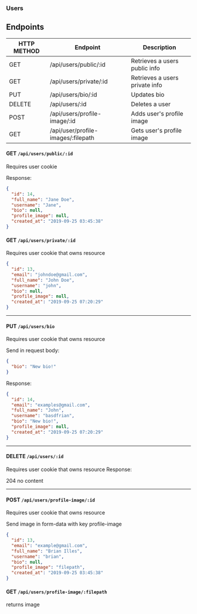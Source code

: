 ### Users

## Endpoints

| HTTP METHOD | Endpoint                           | Description                    |
| ----------- | ---------------------------------- | ------------------------------ |
| GET         | /api/users/public/:id              | Retrieves a users public info  |
| GET         | /api/users/private/:id             | Retrieves a users private info |
| PUT         | /api/users/bio/:id                 | Updates bio                    |
| DELETE      | /api/users/:id                     | Deletes a user                 |
| POST        | /api/users/profile-image/:id       | Adds user's profile image      |
| GET         | /api/user/profile-images/:filepath | Gets user's profile image      |

#### GET `/api/users/public/:id`

Requires user cookie

Response:

```json
{
  "id": 14,
  "full_name": "Jane Doe",
  "username": "Jane",
  "bio": null,
  "profile_image": null,
  "created_at": "2019-09-25 03:45:38"
}
```

#### GET `/api/users/private/:id`

Requires user cookie that owns resource

```json
{
  "id": 13,
  "email": "johndoe@gmail.com",
  "full_name": "John Doe",
  "username": "john",
  "bio": null,
  "profile_image": null,
  "created_at": "2019-09-25 07:20:29"
}
```

---

#### PUT `/api/users/bio`

Requires user cookie that owns resource

Send in request body:

```json
{
  "bio": "New bio!"
}
```

Response:

```json
{
  "id": 14,
  "email": "examples@gmail.com",
  "full_name": "John",
  "username": "basdfrian",
  "bio": "New bio!",
  "profile_image": null,
  "created_at": "2019-09-25 07:20:29"
}
```

---

#### DELETE `/api/users/:id`

Requires user cookie that owns resource
Response:

204 no content

---

#### POST `/api/users/profile-image/:id`

Requires user cookie that owns resource

Send image in form-data with key profile-image

```json
{
  "id": 13,
  "email": "example@gmail.com",
  "full_name": "Brian Illes",
  "username": "brian",
  "bio": null,
  "profile_image": "filepath",
  "created_at": "2019-09-25 03:45:38"
}
```

#### GET `/api/users/profile-image/:filepath`

returns image
